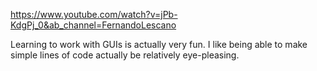 https://www.youtube.com/watch?v=jPb-KdgPj_0&ab_channel=FernandoLescano

Learning to work with GUIs is actually very fun. I like being able to make simple lines of code actually be relatively eye-pleasing.
